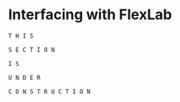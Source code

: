 # Interfacing with FlexLab

```{attention}
T H I S

S E C T I O N

I S

U N D E R 

C O N S T R U C T I O N
```
